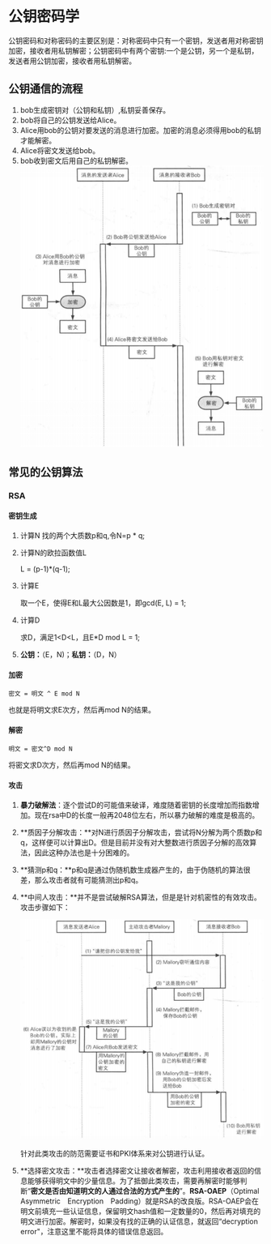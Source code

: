 # 公钥密码学
公钥密码和对称密码的主要区别是：对称密码中只有一个密钥，发送者用对称密钥加密，接收者用私钥解密；公钥密码中有两个密钥:一个是公钥，另一个是私钥，发送者用公钥加密，接收者用私钥解密。

## 公钥通信的流程
1. bob生成密钥对（公钥和私钥）,私钥妥善保存。
2. bob将自己的公钥发送给Alice。
3. Alice用bob的公钥对要发送的消息进行加密。加密的消息必须得用bob的私钥才能解密。
4. Alice将密文发送给bob。
5. bob收到密文后用自己的私钥解密。
![公钥通信流程](pubComm.png)

## 常见的公钥算法

### RSA

#### 密钥生成

1. 计算N
   找的两个大质数p和q,令N=p * q;
   
2. 计算N的欧拉函数值L

   L = (p-1)*(q-1);

3. 计算E

   取一个E，使得E和L最大公因数是1，即gcd(E, L) = 1;

4. 计算D

   求D，满足1<D<L，且E*D mod L = 1;

5. **公钥：**（E，N)；**私钥：**（D，N）

#### 加密

```
密文 = 明文 ^ E mod N
```

也就是将明文求E次方，然后再mod N的结果。

#### 解密

```
明文 = 密文^D mod N
```

将密文求D次方，然后再mod N的结果。

#### 攻击

1. **暴力破解法**：逐个尝试D的可能值来破译，难度随着密钥的长度增加而指数增加。现在rsa中D的长度一般再2048位左右，所以暴力破解的难度是极高的。

2. **质因子分解攻击：**对N进行质因子分解攻击，尝试将N分解为两个质数p和q，这样便可以计算出D。但是目前并没有对大整数进行质因子分解的高效算法，因此这种办法也是十分困难的。

3. **猜测p和q：**p和q是通过伪随机数生成器产生的，由于伪随机的算法很差，那么攻击者就有可能猜测出p和q。

4. **中间人攻击：**并不是尝试破解RSA算法，但是是针对机密性的有效攻击。攻击步骤如下：

   ![中间人攻击](rsa-midman-ack.png)

   针对此类攻击的防范需要证书和PKI体系来对公钥进行认证。

5. **选择密文攻击：**攻击者选择密文让接收者解密，攻击利用接收者返回的信息能够获得明文中的少量信息。为了抵御此类攻击，需要再解密时能够判断“**密文是否由知道明文的人通过合法的方式产生的**”。**RSA-OAEP**（Optimal　Asymmetric　Encryption　Padding）就是RSA的改良版。RSA-OAEP会在明文前填充一些认证信息，保留明文hash值和一定数量的0，然后再对填充的明文进行加密。解密时，如果没有找的正确的认证信息，就返回“decryption error"，注意这里不能将具体的错误信息返回。







